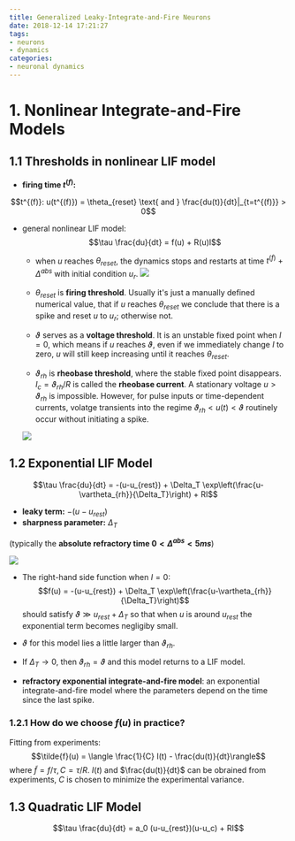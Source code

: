```yaml
---
title: Generalized Leaky-Integrate-and-Fire Neurons
date: 2018-12-14 17:21:27
tags:
- neurons
- dynamics
categories:
- neuronal dynamics
---
```

# 1. Nonlinear Integrate-and-Fire Models

## 1.1 Thresholds in nonlinear LIF model

- **firing time $t^{(f)}$:**

$$t^{(f)}: u(t^{(f)}) = \theta_{reset} \text{ and } \frac{du(t)}{dt}|_{t=t^{(f)}} > 0$$

- general nonlinear LIF model:
$$\tau \frac{du}{dt} = f(u) + R(u)I$$
    - when $u$ reaches $\theta_{reset}$, the dynamics stops and restarts at time $t^{(f)}+\Delta^{abs}$ with initial condition $u_r$. 
    ![](https://raw.githubusercontent.com/hengjiwang/blog_figures/master/rheo.png)
    - $\theta_{reset}$ is **firing threshold**. Usually it's just a manually defined numerical value, that if $u$ reaches $\theta_{reset}$ we conclude that there is a spike and reset $u$ to $u_r$; otherwise not.

    - $\vartheta$ serves as a **voltage threshold**. It is an unstable fixed point when $I=0$, which means if $u$ reaches $\vartheta$, even if we immediately change $I$ to zero, $u$ will still keep increasing until it reaches $\theta_{reset}$.
 
    - $\vartheta_{rh}$ is **rheobase threshold**, where the stable fixed point disappears. $I_c = \vartheta_{rh}/R$ is called the **rheobase current**. A stationary voltage $u>\vartheta_{rh}$ is impossible. However, for pulse inputs or time-dependent currents, volatge transients into the regime $\vartheta_{rh} < u(t) < \vartheta$ routinely occur without initiating a spike. 

    ![](https://raw.githubusercontent.com/hengjiwang/blog_figures/master/phasethres.png)
  
## 1.2 Exponential LIF Model

$$\tau \frac{du}{dt} = -(u-u_{rest}) + \Delta_T \exp\left(\frac{u-\vartheta_{rh}}{\Delta_T}\right) + RI$$

- **leaky term:** $-(u-u_{rest})$
- **sharpness parameter:** $\Delta_T$
  
(typically the **absolute refractory time $0< \Delta^{abs}< 5ms$**)

![](https://raw.githubusercontent.com/hengjiwang/blog_figures/master/expLIF.png)

- The right-hand side function when $I=0$: 
$$f(u) = -(u-u_{rest}) + \Delta_T \exp\left(\frac{u-\vartheta_{rh}}{\Delta_T}\right)$$
should satisfy $\vartheta \gg u_{rest} + \Delta_T$ so that when $u$ is around $u_{rest}$ the exponential term becomes negligiby small. 

- $\vartheta$ for this model lies a little larger than $\vartheta_{rh}$.

- If $\Delta_T \rightarrow 0$, then $\vartheta_{rh} = \vartheta$ and this model returns to a LIF model. 

- **refractory exponential integrate-and-fire model**: an exponential integrate-and-fire model where the parameters depend on the time since the last spike. 
### 1.2.1 How do we choose $f(u)$ in practice?

Fitting from experiments:
$$\tilde{f}(u) = \langle \frac{1}{C} I(t) - \frac{du(t)}{dt}\rangle$$
where $\tilde{f} = f/\tau, C=\tau/R$.
$I(t)$ and $\frac{du(t)}{dt}$ can be obrained from experiments, $C$ is chosen to minimize the experimental variance. 

## 1.3 Quadratic LIF Model

$$\tau \frac{du}{dt} = a_0 (u-u_{rest})(u-u_c) + RI$$
